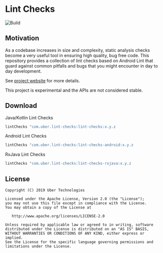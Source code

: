 # Lint Checks 

![Build](https://github.com/uber/lint-checks/workflows/CI/badge.svg)

## Motivation

As a codebase increases in size and complexity, static analysis checks become a very useful tool in ensuring high quality, bug free code. This repository provides a collection of lint checks based on Android Lint that guard against common pitfalls and bugs that you might encounter in day to day development.

See [project website](https://uber.github.io/lint-checks/getting-started) for more details.

This project is experimental and the APIs are not considered stable.

## Download

Java/Kotlin Lint Checks

```groovy
lintChecks "com.uber.lint-checks:lint-checks:x.y.z
```

Android Lint Checks

```groovy
lintChecks "com.uber.lint-checks:lint-checks-android:x.y.z
```
RxJava Lint Checks

```groovy
lintChecks "com.uber.lint-checks:lint-checks-rxjava:x.y.z
```

## License

    Copyright (C) 2019 Uber Technologies

    Licensed under the Apache License, Version 2.0 (the "License");
    you may not use this file except in compliance with the License.
    You may obtain a copy of the License at

       http://www.apache.org/licenses/LICENSE-2.0

    Unless required by applicable law or agreed to in writing, software
    distributed under the License is distributed on an "AS IS" BASIS,
    WITHOUT WARRANTIES OR CONDITIONS OF ANY KIND, either express or implied.
    See the License for the specific language governing permissions and
    limitations under the License.


